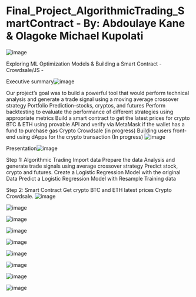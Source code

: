 # Final_Project_AlgorithmicTrading_SmartContract - By: Abdoulaye Kane & Olagoke Michael Kupolati

![image](https://user-images.githubusercontent.com/110797348/217721868-6bb7555b-6bb9-4f64-a4f3-dec990d1675d.png)

Exploring ML Optimization Models &amp; Building a Smart Contract -Crowdsale/JS -

Executive summary![image](https://user-images.githubusercontent.com/110797348/217720477-036b50f4-60c5-499d-a37a-66d92c1e35aa.png)

Our project’s goal was to build a powerful tool that would perform technical analysis and generate a trade signal using a moving average crossover strategy
Portfolio Prediction-stocks, cryptos, and futures
Perform backtesting to evaluate the performance of different strategies using appropriate metrics
Build a smart contract to get the latest prices for crypto BTC & ETH using provable API and verify via MetaMask if the wallet has a fund to purchase gas
Crypto Crowdsale (in progress)
Building users front-end using dApps for the crypto transaction (In progress)
![image](https://user-images.githubusercontent.com/110797348/217720632-beac6b91-dc57-4de7-a196-bbd6ddc9e195.png)

Presentation![image](https://user-images.githubusercontent.com/110797348/217720823-d65d41c4-c65f-425b-bb65-16f4309199fb.png)

Step 1: Algorithmic Trading
Import data 
Prepare the data 
Analysis and generate trade signals using average crossover strategy
Predict stock, crypto and futures.
Create a Logistic Regression Model with the original Data 
Predict a Logistic Regression Model with Resample Training data 

Step 2: Smart Contract
Get crypto BTC  and ETH latest prices
Crypto Crowdsale. 
![image](https://user-images.githubusercontent.com/110797348/217720881-ebbbdec7-5933-4112-a1c1-e0b2e7a36320.png)

![image](https://user-images.githubusercontent.com/110797348/217721169-4d24cdc0-07c4-4d36-88c0-61c459b8e872.png)

![image](https://user-images.githubusercontent.com/110797348/217721231-261a1887-d757-4c62-9e66-bdf00b83b3b7.png)

![image](https://user-images.githubusercontent.com/110797348/217721303-110e5d44-aad7-4c4b-8bdb-bc22dab0ce9a.png)

![image](https://user-images.githubusercontent.com/110797348/217721396-69f5e28a-b5bc-41b8-ac60-a0c4f4336bfd.png)

![image](https://user-images.githubusercontent.com/110797348/217721489-fa8d246a-ebbb-4d82-beb7-27881a3eb24f.png)

![image](https://user-images.githubusercontent.com/110797348/217721574-22fb4702-8683-4e82-b9da-0f41ee4e9659.png)

![image](https://user-images.githubusercontent.com/110797348/217721644-00e6e9fe-b078-405d-ba45-db792f941a32.png)

![image](https://user-images.githubusercontent.com/110797348/217721731-82968891-7a9d-427d-a8d5-ca375ff5c6ea.png)




